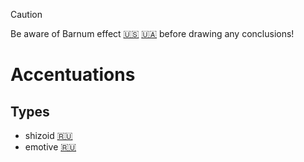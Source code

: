 > [!CAUTION]
> Be aware of Barnum effect
> [:us:](https://en.wikipedia.org/wiki/Barnum_effect)
> [:ukraine:](https://uk.wikipedia.org/wiki/%D0%95%D1%84%D0%B5%D0%BA%D1%82_%D0%A4%D0%BE%D1%80%D0%B5%D1%80%D0%B0)
> before drawing any conclusions!

# Accentuations

## Types

- shizoid [:ru:](https://vc.ru/flood/150187-kto-takie-shizoidy-gde-oni-obitayut-i-pochemu-vam-mozhet-byt-polezno-o-nih-uznat)
- emotive [:ru:](https://fb.ru/article/442510/emotivnyiy-tip-ponyatie-harakteristiki-osobennosti-povedeniya-i-harakter)
